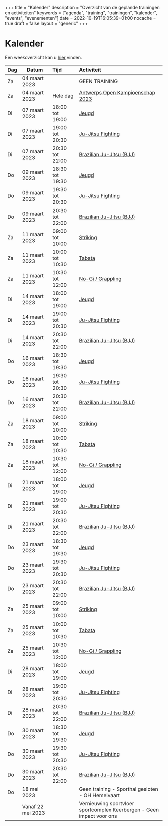 +++
title = "Kalender"
description = "Overzicht van de geplande trainingen en activiteiten"
keywords = ["agenda", "training", "trainingen", "kalender", "events", "evenementen"]
date = 2022-10-19T16:05:39+01:00
nocache = true
draft = false
layout = "generic"
+++

# Kalender

Een weekoverzicht kan u [hier](/trainingen) vinden.
    
| Dag | Datum            | Tijd            | Activiteit                                                                                                                                                  |
|-----|------------------|:----------------|:------------------------------------------------------------------------------------------------------------------------------------------------------------|
| Za  | 04 maart 2023    |  | GEEN TRAINING                                                                                                                                               |
| Za  | 04 maart 2023    | Hele dag        | [Antwerps Open Kampioenschap 2023](https://www.sportdata.org/ju-jitsu/set-online/veranstaltung_info_main.php?active_menu=calendar&vernr=373#a_eventheadend) |
| Di  | 07 maart 2023    | 18:00 tot 19:00 | [Jeugd](/jeugd)                                                                                                                                             |
| Di  | 07 maart 2023    | 19:00 tot 20:30 | [Ju-Jitsu Fighting](/fighting)                                                                                                                              |
| Di  | 07 maart 2023    | 20:30 tot 22:00 | [Brazilian Ju-Jitsu (BJJ)](/bjj)                                                                                                                            |
| Do  | 09 maart 2023    | 18:30 tot 19:30 | [Jeugd](/jeugd)                                                                                                                                             |
| Do  | 09 maart 2023    | 19:30 tot 20:30 | [Ju-Jitsu Fighting](/fighting)                                                                                                                              |
| Do  | 09 maart 2023    | 20:30 tot 22:00 | [Brazilian Ju-Jitsu (BJJ)](/bjj)                                                                                                                            |
| Za  | 11 maart 2023    | 09:00 tot 10:00 | [Striking](/striking)                                                                                                                                       |
| Za  | 11 maart 2023    | 10:00 tot 10:30 | [Tabata](/tabata)                                                                                                                                           |
| Za  | 11 maart 2023    | 10:30 tot 12:00 | [No-Gi / Grappling](/grappling)                                                                                                                             |
| Di  | 14 maart 2023    | 18:00 tot 19:00 | [Jeugd](/jeugd)                                                                                                                                             |
| Di  | 14 maart 2023    | 19:00 tot 20:30 | [Ju-Jitsu Fighting](/fighting)                                                                                                                              |
| Di  | 14 maart 2023    | 20:30 tot 22:00 | [Brazilian Ju-Jitsu (BJJ)](/bjj)                                                                                                                            |
| Do  | 16 maart 2023    | 18:30 tot 19:30 | [Jeugd](/jeugd)                                                                                                                                             |
| Do  | 16 maart 2023    | 19:30 tot 20:30 | [Ju-Jitsu Fighting](/fighting)                                                                                                                              |
| Do  | 16 maart 2023    | 20:30 tot 22:00 | [Brazilian Ju-Jitsu (BJJ)](/bjj)                                                                                                                            |
| Za  | 18 maart 2023    | 09:00 tot 10:00 | [Striking](/striking)                                                                                                                                       |
| Za  | 18 maart 2023    | 10:00 tot 10:30 | [Tabata](/tabata)                                                                                                                                           |
| Za  | 18 maart 2023    | 10:30 tot 12:00 | [No-Gi / Grappling](/grappling)                                                                                                                             |
| Di  | 21 maart 2023    | 18:00 tot 19:00 | [Jeugd](/jeugd)                                                                                                                                             |
| Di  | 21 maart 2023    | 19:00 tot 20:30 | [Ju-Jitsu Fighting](/fighting)                                                                                                                              |
| Di  | 21 maart 2023    | 20:30 tot 22:00 | [Brazilian Ju-Jitsu (BJJ)](/bjj)                                                                                                                            |
| Do  | 23 maart 2023    | 18:30 tot 19:30 | [Jeugd](/jeugd)                                                                                                                                             |
| Do  | 23 maart 2023    | 19:30 tot 20:30 | [Ju-Jitsu Fighting](/fighting)                                                                                                                              |
| Do  | 23 maart 2023    | 20:30 tot 22:00 | [Brazilian Ju-Jitsu (BJJ)](/bjj)                                                                                                                            |
| Za  | 25 maart 2023    | 09:00 tot 10:00 | [Striking](/striking)                                                                                                                                       |
| Za  | 25 maart 2023    | 10:00 tot 10:30 | [Tabata](/tabata)                                                                                                                                           |
| Za  | 25 maart 2023    | 10:30 tot 12:00 | [No-Gi / Grappling](/grappling)                                                                                                                             |
| Di  | 28 maart 2023    | 18:00 tot 19:00 | [Jeugd](/jeugd)                                                                                                                                             |
| Di  | 28 maart 2023    | 19:00 tot 20:30 | [Ju-Jitsu Fighting](/fighting)                                                                                                                              |
| Di  | 28 maart 2023    | 20:30 tot 22:00 | [Brazilian Ju-Jitsu (BJJ)](/bjj)                                                                                                                            |
| Do  | 30 maart 2023    | 18:30 tot 19:30 | [Jeugd](/jeugd)                                                                                                                                             |
| Do  | 30 maart 2023    | 19:30 tot 20:30 | [Ju-Jitsu Fighting](/fighting)                                                                                                                              |
| Do  | 30 maart 2023    | 20:30 tot 22:00 | [Brazilian Ju-Jitsu (BJJ)](/bjj)                                                                                                                            |
| Do  | 18 mei 2023       |                 | Geen training - Sporthal gesloten - OH Hemelvaart                                                                                                           |
|     | Vanaf 22 mei 2023 |                 | Vernieuwing sportvloer sportcomplex Keerbergen - Geen impact voor ons                                                                                       |